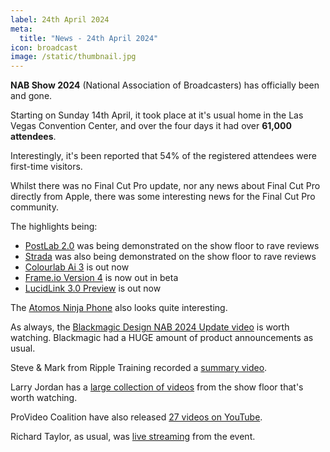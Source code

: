 ```yaml
---
label: 24th April 2024
meta:
  title: "News - 24th April 2024"
icon: broadcast
image: /static/thumbnail.jpg
---
```


**NAB Show 2024** (National Association of Broadcasters) has officially been and gone.

Starting on Sunday 14th April, it took place at it's usual home in the Las Vegas Convention Center, and over the four days it had over **61,000 attendees**.

Interestingly, it's been reported that 54% of the registered attendees were first-time visitors.

Whilst there was no Final Cut Pro update, nor any news about Final Cut Pro directly from Apple, there was some interesting news for the Final Cut Pro community.

The highlights being:

- [PostLab 2.0](https://blog.hedge.video/postlab-2-0/) was being demonstrated on the show floor to rave reviews
- [Strada](https://strada.tech) was also being demonstrated on the show floor to rave reviews
- [Colourlab Ai 3](https://colourlab.ai/colourlab-3-yearly/) is out now
- [Frame.io Version 4](https://frame.io/v4) is now out in beta
- [LucidLink 3.0 Preview](https://www.lucidlink.com/download-beta) is out now

The [Atomos Ninja Phone](https://www.atomos.com/explore/ninja-phone/) also looks quite interesting.

As always, the [Blackmagic Design NAB 2024 Update video](https://www.youtube.com/watch?v=HCyp7lJYRlE) is worth watching. Blackmagic had a HUGE amount of product announcements as usual.

Steve & Mark from Ripple Training recorded a [summary video](https://www.youtube.com/watch?v=pe5Y06_kvl0).

Larry Jordan has a [large collection of videos](https://larryjordan.com/articles/nab-show-2024-exhibitor-interviews/) from the show floor that's worth watching.

ProVideo Coalition have also released [27 videos on YouTube](https://www.youtube.com/playlist?list=PLnRmTHzpo3_K5Aa1Pj4Kmp7rW59iSlTS1).

Richard Taylor, as usual, was [live streaming](https://www.youtube.com/playlist?list=PLjHbWxuVh7Y8Uoe66sNZSWR1h_OhmFVCT) from the event.